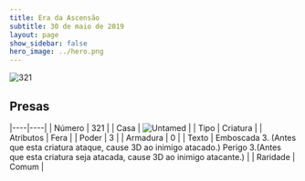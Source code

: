 ```yaml
---
title: Era da Ascensão
subtitle: 30 de maio de 2019
layout: page
show_sidebar: false
hero_image: ../hero.png
---
```


![321](https://cdn.keyforgegame.com/media/card_front/pt/435_321_58J7W492CGHM_pt.png)

## Presas

|----|----|
| Número | 321 |
| Casa | ![Untamed](https://archonarcana.com/images/thumb/b/bd/Untamed.png/22px-Untamed.png "Indomados") |
| Tipo | Criatura |
| Atributos | Fera |
| Poder | 3 |
| Armadura | 0 |
| Texto | Emboscada 3. (Antes que esta criatura ataque, cause 3D ao inimigo atacado.) Perigo 3.(Antes que esta criatura seja atacada, cause 3D ao inimigo atacante.) |
| Raridade | Comum |
